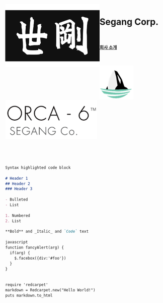 <img align="left" width="300" height="200" src="segang_logo.jpg">

# Segang Corp.
<br><br>
[**회사 소개**](history.md)
<br><br><br>

[![alt-text-1](orca_img.png "title-1") ![alt-text-2](orca_text.png "title-2")](https://www.youtube.com/watch?v=vtYmCCLIi8A)

<br><br><br>
```markdown
Syntax highlighted code block

# Header 1
## Header 2
### Header 3

- Bulleted
- List

1. Numbered
2. List

**Bold** and _Italic_ and `Code` text

javascript
function fancyAlert(arg) {
  if(arg) {
    $.facebox({div:'#foo'})
  }
}


require 'redcarpet'
markdown = Redcarpet.new("Hello World!")
puts markdown.to_html

